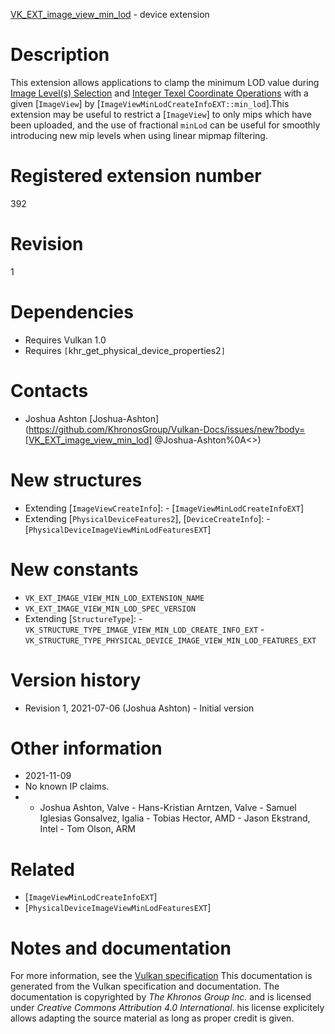 [VK_EXT_image_view_min_lod](https://www.khronos.org/registry/vulkan/specs/1.3-extensions/man/html/VK_EXT_image_view_min_lod.html) - device extension

# Description
This extension allows applications to clamp the minimum LOD value during
[Image Level(s) Selection](https://www.khronos.org/registry/vulkan/specs/1.3-extensions/html/vkspec.html#textures-image-level-selection) and
[Integer Texel Coordinate
Operations](https://www.khronos.org/registry/vulkan/specs/1.3-extensions/html/vkspec.html#textures-integer-coordinate-operations) with a given [`ImageView`] by
[`ImageViewMinLodCreateInfoEXT::min_lod`].This extension may be useful to restrict a [`ImageView`] to only mips
which have been uploaded, and the use of fractional `minLod` can be
useful for smoothly introducing new mip levels when using linear mipmap
filtering.

# Registered extension number
392

# Revision
1

# Dependencies
- Requires Vulkan 1.0
- Requires `[`khr_get_physical_device_properties2`]`

# Contacts
- Joshua Ashton [Joshua-Ashton](https://github.com/KhronosGroup/Vulkan-Docs/issues/new?body=[VK_EXT_image_view_min_lod] @Joshua-Ashton%0A<<Here describe the issue or question you have about the VK_EXT_image_view_min_lod extension>>)

# New structures
- Extending [`ImageViewCreateInfo`]:  - [`ImageViewMinLodCreateInfoEXT`] 
- Extending [`PhysicalDeviceFeatures2`], [`DeviceCreateInfo`]:  - [`PhysicalDeviceImageViewMinLodFeaturesEXT`]

# New constants
- `VK_EXT_IMAGE_VIEW_MIN_LOD_EXTENSION_NAME`
- `VK_EXT_IMAGE_VIEW_MIN_LOD_SPEC_VERSION`
- Extending [`StructureType`]:  - `VK_STRUCTURE_TYPE_IMAGE_VIEW_MIN_LOD_CREATE_INFO_EXT`  - `VK_STRUCTURE_TYPE_PHYSICAL_DEVICE_IMAGE_VIEW_MIN_LOD_FEATURES_EXT`

# Version history
- Revision 1, 2021-07-06 (Joshua Ashton)  - Initial version

# Other information
* 2021-11-09
* No known IP claims.
*   - Joshua Ashton, Valve  - Hans-Kristian Arntzen, Valve  - Samuel Iglesias Gonsalvez, Igalia  - Tobias Hector, AMD  - Jason Ekstrand, Intel  - Tom Olson, ARM

# Related
- [`ImageViewMinLodCreateInfoEXT`]
- [`PhysicalDeviceImageViewMinLodFeaturesEXT`]

# Notes and documentation
For more information, see the [Vulkan specification](https://www.khronos.org/registry/vulkan/specs/1.3-extensions/html/vkspec.html)
This documentation is generated from the Vulkan specification and documentation.
The documentation is copyrighted by *The Khronos Group Inc.* and is licensed under *Creative Commons Attribution 4.0 International*.
his license explicitely allows adapting the source material as long as proper credit is given.
        